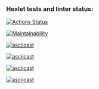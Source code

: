 ### Hexlet tests and linter status:

[![Actions Status](https://github.com/igor2333/frontend-project-lvl1/workflows/hexlet-check/badge.svg)](https://github.com/igor2333/frontend-project-lvl1/actions)

[![Maintainability](https://api.codeclimate.com/v1/badges/a99a88d28ad37a79dbf6/maintainability)](https://codeclimate.com/github/codeclimate/codeclimate/maintainability)

[![asciicast](https://asciinema.org/a/8385D7hp5Cm8ilWrQ2PJrb9WK.svg)](https://asciinema.org/a/8385D7hp5Cm8ilWrQ2PJrb9WK)

[![asciicast](https://asciinema.org/a/kRfODGg2ZLxckykRG9V27WZd0.svg)](https://asciinema.org/a/kRfODGg2ZLxckykRG9V27WZd0)

[![asciicast](https://asciinema.org/a/fvAimC4vGdC1BznxTzxRuOJpO.svg)](https://asciinema.org/a/fvAimC4vGdC1BznxTzxRuOJpO)

[![asciicast](https://asciinema.org/a/bgF5j2WdHL4fkYV0q2d76BuyA.svg)](https://asciinema.org/a/bgF5j2WdHL4fkYV0q2d76BuyA)
